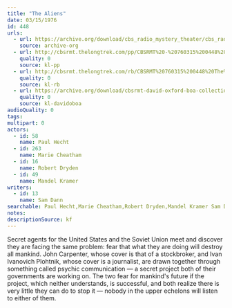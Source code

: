 ```yaml
---
title: "The Aliens"
date: 03/15/1976
id: 448
urls: 
  - url: https://archive.org/download/cbs_radio_mystery_theater/cbs_radio_mystery_theater-0401-0450.zip/cbs_radio_mystery_theater-0401-0450%2Fcbsrmt_0448_the_aliens.mp3
    source: archive-org
  - url: http://cbsrmt.thelongtrek.com/pp/CBSRMT%20-%20760315%200448%20The%20Aliens_pp.mp3
    quality: 0
    source: kl-pp
  - url: http://cbsrmt.thelongtrek.com/rb/CBSRMT%20760315%200448%20The%20Aliens_wuwm%20recorded%207_31_76.mp3
    quality: 0
    source: kl-rb
  - url: https://archive.org/download/cbsrmt-david-oxford-boa-collection/CBSRMT-760315-0448-repeated-760731-The-Aliens-(128-44)_WUWM-FM-{BoA}.mp3
    quality: 0
    source: kl-davidoboa
audioQuality: 0
tags: 
multipart: 0
actors:  
  - id: 58
    name: Paul Hecht  
  - id: 263
    name: Marie Cheatham  
  - id: 16
    name: Robert Dryden  
  - id: 49
    name: Mandel Kramer
writers:  
  - id: 13
    name: Sam Dann
searchable: Paul Hecht,Marie Cheatham,Robert Dryden,Mandel Kramer Sam Dann
notes: 
descriptionSource: kf
---
```

Secret agents for the United States and the Soviet Union meet and discover they are facing the same problem: fear that what they are doing will destroy all mankind. John Carpenter, whose cover is that of a stockbroker, and Ivan Ivanovich Plohtnik, whose cover is a journalist, are drawn together through something called psychic communication — a secret project both of their governments are working on. The two fear for mankind's future if the project, which neither understands, is successful, and both realize there is very little they can do to stop it — nobody in the upper echelons will listen to either of them.